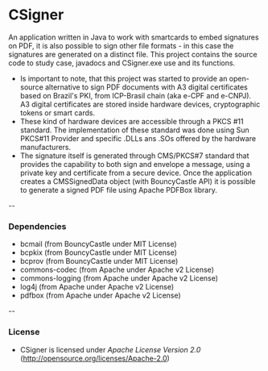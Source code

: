 # CSigner

An application written in Java to work with smartcards to embed signatures on PDF, it is also possible to sign other file formats - in this case the signatures are generated on a distinct file.
This project contains the source code to study case, javadocs and CSigner.exe use and its functions.
- Is important to note, that this project was started to provide an open-source alternative to sign PDF documents with A3 digital certificates based on Brazil's PKI, from ICP-Brasil chain (aka e-CPF and e-CNPJ). A3 digital certificates are stored inside hardware devices, cryptographic tokens or smart cards.
- These kind of hardware devices are accessible through a PKCS #11 standard. The implementation of these standard was done using Sun PKCS#11 Provider and specific .DLLs ans .SOs offered by the hardware manufacturers.
- The signature itself is generated through CMS/PKCS#7 standard that provides the capability to both sign and envelope a message, using a private key and certificate from a secure device. Once the application creates a CMSSignedData object (with BouncyCastle API) it is possible to generate a signed PDF file using Apache PDFBox library.

--

### Dependencies
- bcmail (from BouncyCastle under MIT License)
- bcpkix (from BouncyCastle under MIT License)
- bcprov (from BouncyCastle under MIT License)
- commons-codec (from Apache under Apache v2 License)
- commons-logging (from Apache under Apache v2 License)
- log4j (from Apache under Apache v2 License)
- pdfbox (from Apache under Apache v2 License)

--

### License

- CSigner is licensed under *Apache License Version 2.0* (http://opensource.org/licenses/Apache-2.0)
